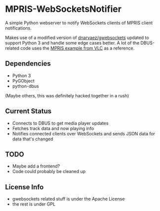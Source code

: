 # MPRIS-WebSocketsNotifier

A simple Python webserver to notify WebSockets clients of MPRIS client notifications.

Makes use of a modified version of [dnarvaez/gwebsockets](https://github.com/dnarvaez/gwebsockets) updated to support Python 3 and handle some edge cases better. A lot of the DBUS-related code uses the [MPRIS example from VLC](https://www.videolan.org/developers/vlc/extras/misc/mpris.py) as a reference.

## Dependencies
- Python 3
- PyGObject
- python-dbus

(Maybe others, this was definitely hacked together in a rush)

## Current Status
- Connects to DBUS to get media player updates
- Fetches track data and now playing info
- Notifies connected clients over WebSockets and sends JSON data for data that's changed

## TODO
- Maybe add a frontend?
- Code could probably be cleaned up

## License Info
- gwebsockets related stuff is under the Apache License
- the rest is under GPL
